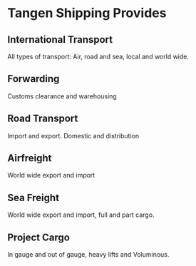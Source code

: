 # Tangen Shipping Provides

## International Transport

All types of transport: Air, road and sea, local and world wide.

## Forwarding

Customs clearance and warehousing

## Road Transport

Import and export. Domestic and distribution

## Airfreight

World wide export and import

## Sea Freight

World wide export and import, full and part cargo.

## Project Cargo

In gauge and out of gauge, heavy lifts and Voluminous.
